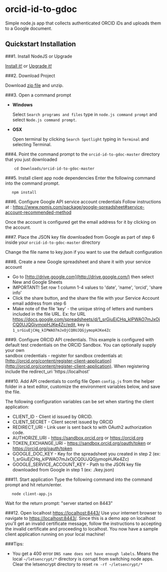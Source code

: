 # orcid-id-to-gdoc
Simple node.js app that collects authenticated ORCID iDs and uploads them to a Google document.

## Quickstart Installation

###1. Install NodeJS or Upgrade 

[Install it!](https://nodejs.org/)
or 
[Upgrade it!](http://davidwalsh.name/upgrade-nodejs)

###2. Download Project

Download [zip file](https://github.com/ORCID/orcid-id-to-gdoc/archive/master.zip) and
 unzip.
   
###3. Open a command prompt

* **Windows**
 
    Select `Search programs and files` type in `node.js command prompt` and select `Node.js command prompt`.
    
* **OSX**
 
    Open terminal by clicking `Search Spotlight` typing in `Terminal` and selecting Terminal.


###4. Point the command prompt to the ```orcid-id-to-gdoc-master``` directory that you just downloaded

        cd Downloads/orcid-id-to-gdoc-master


###5. Install client app node dependencies
Enter the following command into the command prompt.

       npm install 

###6. Configure Google API service account credentials
Follow instructions at : https://www.npmjs.com/package/google-spreadsheet#service-account-recommended-method

Once the account is configured get the email address for it by clicking on the account.
	

###7. Place the JSON key file downloaded from Google as part of step 6 inside your ```orcid-id-to-gdoc-master``` directory

Change the file name to key.json if you want to use the default configuration

###8. Create a new Google spreadsheet and share it with your service account

* Go to [http://drive.google.com](http://drive.google.com/) then select New and Google Sheets
* IMPORTANT! Set row 1 column 1-4 values to 'date', 'name', 'orcid', 'share info'
* Click the share button, and the share the file with your Service Account email address from step 6
* Make note of the file 'key' - the unique string of letters and numbers included in the file URL. Ex: for URL https://docs.google.com/spreadsheets/d/1_srGiuEjCHq_kIPWAO7mJxOjCQ0UJQGjymopHJKe4Zc/edit, key is ```1_srGiuEjCHq_kIPWAO7mJxOjCQ0UJQGjymopHJKe4Zc```
        
###9. Configure ORCID API credentials. 
This example is configured with default test credentials on the ORCID Sandbox. You can optionally supply your own  
sandbox credentials - register for sandbox credentials at:
[http://orcid.org/content/register-client-application](http://orcid.org/content/register-client-application). 
When registering include the redirect_uri 'https://localhost'

###10. Add API credentials to config file
Open ```config.js``` from the helper folder in a text editor, customize the environment variables below, and save the file.

The following configuration variables can be set when starting the client application:

* CLIENT_ID - Client id issued by ORCID.
* CLIENT_SECRET - Client secret issued by ORCID
* REDIRECT_URI - Link user is sent back to with OAuth2 authorization code.
* AUTHORIZE_URI - https://sandbox.orcid.org or https://orcid.org
* TOKEN_EXCHANGE_URI - https://sandbox.orcid.org/oauth/token or https://orcid.org/oauth/token
* GOOGLE_DOC_KEY - Key for the spreadsheet you created in step 2 (ex: 1_srGiuEjCHq_kIPWAO7mJxOjCQ0UJQGjymopHJKe4Zc)
* GOOGLE_SERVICE_ACCOUNT_KEY - Path to the JSON key file downloaded from Google in step 1 (ex: ./key.json)

###11. Start application
Type the following command into the command prompt and hit return/enter.

       node client-app.js

Wait for the return prompt: "server started on 8443"

###12. Open localhost [https://localhost:8443/](https://localhost:8443/)
Use your internert browser to navigate to [https://localhost:8443/](https://localhost:8443/). Since this is a demo app on localhost you'll get an invalid certificate message, follow the instructions to accepting the invalid certificate and proceeding to localhost. You now have a sample client application running on your local machine!

###Tips:

* You get a 400 error `DNS name does not have enough labels`. Means the local `~/letsencrypt/*` directory is corrupt from switching node apps. Clear the letsencrypt directory to reset `rm -rf ~/letsencrypt/*` 
